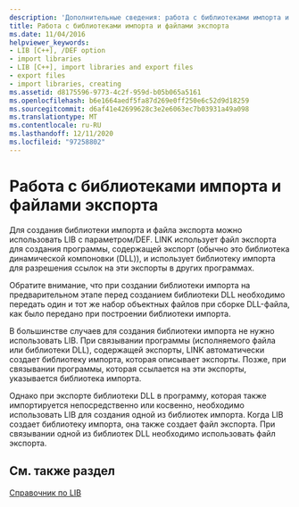 ```yaml
---
description: 'Дополнительные сведения: работа с библиотеками импорта и файлами экспорта'
title: Работа с библиотеками импорта и файлами экспорта
ms.date: 11/04/2016
helpviewer_keywords:
- LIB [C++], /DEF option
- import libraries
- LIB [C++], import libraries and export files
- export files
- import libraries, creating
ms.assetid: d8175596-9773-4c2f-959d-b05b065a5161
ms.openlocfilehash: b6e1664aedf5fa87d269e0ff250e6c52d9d18259
ms.sourcegitcommit: d6af41e42699628c3e2e6063ec7b03931a49a098
ms.translationtype: MT
ms.contentlocale: ru-RU
ms.lasthandoff: 12/11/2020
ms.locfileid: "97258802"
---
```

# <a name="working-with-import-libraries-and-export-files"></a>Работа с библиотеками импорта и файлами экспорта

Для создания библиотеки импорта и файла экспорта можно использовать LIB с параметром/DEF. LINK использует файл экспорта для создания программы, содержащей экспорт (обычно это библиотека динамической компоновки (DLL)), и использует библиотеку импорта для разрешения ссылок на эти экспорты в других программах.

Обратите внимание, что при создании библиотеки импорта на предварительном этапе перед созданием библиотеки DLL необходимо передать один и тот же набор объектных файлов при сборке DLL-файла, как было передано при построении библиотеки импорта.

В большинстве случаев для создания библиотеки импорта не нужно использовать LIB. При связывании программы (исполняемого файла или библиотеки DLL), содержащей экспорты, LINK автоматически создает библиотеку импорта, которая описывает экспорты. Позже, при связывании программы, которая ссылается на эти экспорты, указывается библиотека импорта.

Однако при экспорте библиотеки DLL в программу, которая также импортируется непосредственно или косвенно, необходимо использовать LIB для создания одной из библиотек импорта. Когда LIB создает библиотеку импорта, она также создает файл экспорта. При связывании одной из библиотек DLL необходимо использовать файл экспорта.

## <a name="see-also"></a>См. также раздел

[Справочник по LIB](lib-reference.md)
